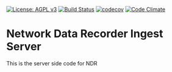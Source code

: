 [![License: AGPL v3](https://img.shields.io/badge/License-AGPL%20v3-blue.svg)](http://www.gnu.org/licenses/agpl-3.0)
[![Build Status](https://travis-ci.org/SecuredByTHEM/ndr-server.svg?branch=master)](https://travis-ci.org/SecuredByTHEM/ndr-server) 
[![codecov](https://codecov.io/gh/SecuredByTHEM/ndr-server/branch/master/graph/badge.svg)](https://codecov.io/gh/SecuredByTHEM/ndr-server)
[![Code Climate](https://codeclimate.com/github/SecuredByTHEM/ndr-server/badges/gpa.svg)](https://codeclimate.com/github/SecuredByTHEM/ndr-server)

# Network Data Recorder Ingest Server
This is the server side code for NDR
